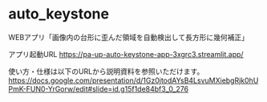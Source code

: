 # auto_keystone
WEBアプリ「画像内の台形に歪んだ領域を自動検出して長方形に幾何補正」

アプリ起動URL
https://pa-up-auto-keystone-app-3xgrc3.streamlit.app/

使い方・仕様は以下のURLから説明資料を参照いただけます。
https://docs.google.com/presentation/d/1Gz0jtodAYsB4LsvuMXiebgRjk0hUPmK-FUN0-YrGorw/edit#slide=id.g15f1de84bf3_0_276
